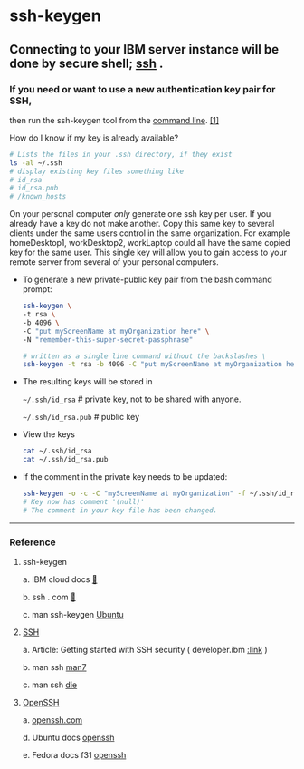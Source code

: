 # ssh-keygen

## Connecting to your IBM server instance will be done by secure shell; [ssh](https://en.wikipedia.org/wiki/Secure_Shell) .

### If you need or want to use a new authentication key pair for SSH, 
then run the ssh-keygen tool from the [command line](https://en.wikipedia.org/wiki/Command-line_interface). [[1]](https://cloud.ibm.com/docs/services/hp-virtual-servers?topic=hp-virtual-servers-generate_ssh#generating_ssh_command)

How do I know if my key is already available?
 ```bash
# Lists the files in your .ssh directory, if they exist
ls -al ~/.ssh
# display existing key files something like
# id_rsa
# id_rsa.pub
# /known_hosts
 ```

On your personal computer _only_ generate one ssh key per user. 
If you already have a key do not make another.  Copy this same 
key to several clients under the same users control in the same 
organization.  For example homeDesktop1, workDesktop2, workLaptop 
could all have the same copied key for the same user.  This single 
key will allow you to gain access to your remote server from 
several of your personal computers.

  * To generate a new private-public key pair from the bash command prompt:
    ```bash
    ssh-keygen \
    -t rsa \
    -b 4096 \
    -C "put myScreenName at myOrganization here" \
    -N "remember-this-super-secret-passphrase"

    # written as a single line command without the backslashes \
    ssh-keygen -t rsa -b 4096 -C "put myScreenName at myOrganization here" -N "remember-this-super-secret-passphrase"

    ```

  * The resulting keys will be stored in 

      `~/.ssh/id_rsa` # private key, not to be shared with anyone.

      `~/.ssh/id_rsa.pub` # public key

  * View the keys
    ```bash
    cat ~/.ssh/id_rsa
    cat ~/.ssh/id_rsa.pub
    ```

  * If the comment in the private key needs to be updated:
    ```bash
    ssh-keygen -o -c -C "myScreenName at myOrganization" -f ~/.ssh/id_rsa
    # Key now has comment '(null)'
    # The comment in your key file has been changed.
    ```
----

### Reference

1. ssh-keygen
   
   a. IBM cloud docs [:link:](https://cloud.ibm.com/docs/services/hp-virtual-servers?topic=hp-virtual-servers-generate_ssh)
  
   b. ssh . com [:link:](https://www.ssh.com/ssh/keygen)

   c. man ssh-keygen [Ubuntu](http://manpages.ubuntu.com/manpages/eoan/man1/ssh-keygen.1.html)

2. [SSH](https://en.wikipedia.org/wiki/Secure_Shell)
    
    a. Article: Getting started with SSH security ( developer.ibm [:link](https://developer.ibm.com/articles/au-sshsecurity/) )

    b. man ssh [man7](http://man7.org/linux/man-pages/man1/ssh.1.html)

    c. man ssh [die](https://linux.die.net/man/1/ssh)

3. [OpenSSH](https://en.wikipedia.org/wiki/OpenSSH)
    
    a. [openssh.com](https://www.openssh.com/)


    d. Ubuntu docs [openssh](https://help.ubuntu.com/lts/serverguide/openssh-server.html)

    e. Fedora docs f31 [openssh](https://docs.fedoraproject.org/en-US/fedora/f31/system-administrators-guide/infrastructure-services/OpenSSH/)